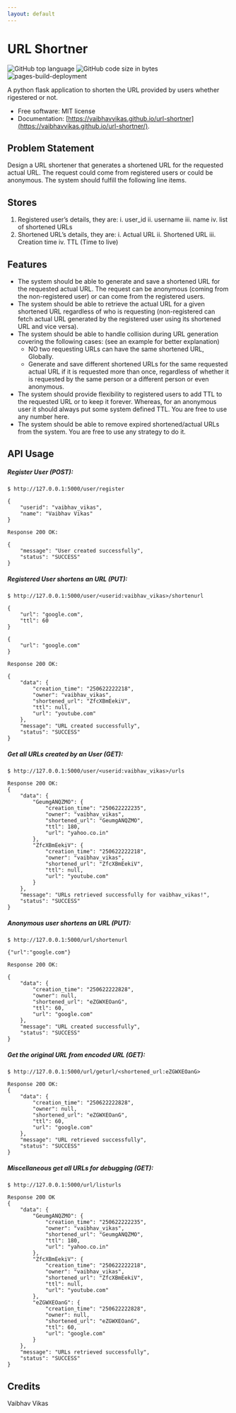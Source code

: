 ```yaml
---
layout: default
---
```

# URL Shortner

![GitHub top language](https://img.shields.io/github/languages/top/vaibhavvikas/url-shortner)
![GitHub code size in bytes](https://img.shields.io/github/languages/code-size/vaibhavvikas/url-shortner)
![pages-build-deployment](https://github.com/vaibhavvikas/url-shortner/actions/workflows/pages/pages-build-deployment/badge.svg?branch=main)

A python flask application to shorten the URL provided by users whether rigestered or not.

* Free software: MIT license
* Documentation: [https://vaibhavvikas.github.io/url-shortner](https://vaibhavvikas.github.io/url-shortner/).

## Problem Statement

Design a URL shortener that generates a shortened URL for the requested actual URL.
The request could come from registered users or could be anonymous.
The system should fulfill the following line items.

## Stores

1. Registered user’s details, they are:
        i. user_id
        ii. username
        iii. name
        iv. list of shortened URLs
2. Shortened URL’s details, they are:
        i. Actual URL
        ii. Shortened URL
        iii. Creation time
        iv. TTL (Time to live)

## Features

* The system should be able to generate and save a shortened URL for the requested actual URL. The request can be anonymous (coming from the non-registered user) or can come from the registered users.
* The system should be able to retrieve the actual URL for a given shortened URL regardless of who is requesting (non-registered can fetch actual URL generated by the registered user using its shortened URL and vice versa).
* The system should be able to handle collision during URL generation covering the following cases: (see an example for better explanation)
    - NO two requesting URLs can have the same shortened URL, Globally.
    - Generate and save different shortened URLs for the same requested actual URL if it is requested more than once, regardless of whether it is requested by the same person or a different person or even anonymous.
* The system should provide flexibility to registered users to add TTL to the requested URL or to keep it forever. Whereas, for an anonymous user it should always put some system defined TTL. You are free to use any number here.
* The system should be able to remove expired shortened/actual URLs from the system. You are free to use any strategy to do it.

## API Usage

##### Register User (POST):
```console
$ http://127.0.0.1:5000/user/register

{
    "userid": "vaibhav_vikas",
    "name": "Vaibhav Vikas"
}

Response 200 OK:

{
    "message": "User created successfully",
    "status": "SUCCESS"
}
```

##### Registered User shortens an URL (PUT):
```console
$ http://127.0.0.1:5000/user/<userid:vaibhav_vikas>/shortenurl

{
    "url": "google.com",
    "ttl": 60
}

{
    "url": "google.com"
}

Response 200 OK:

{
    "data": {
        "creation_time": "250622222218",
        "owner": "vaibhav_vikas",
        "shortened_url": "ZfcXBmEekiV",
        "ttl": null,
        "url": "youtube.com"
    },
    "message": "URL created successfully",
    "status": "SUCCESS"
}
```

##### Get all URLs created by an User (GET):
```console
$ http://127.0.0.1:5000/user/<userid:vaibhav_vikas>/urls

Response 200 OK:
{
    "data": {
        "GeumgANQZMO": {
            "creation_time": "250622222235",
            "owner": "vaibhav_vikas",
            "shortened_url": "GeumgANQZMO",
            "ttl": 180,
            "url": "yahoo.co.in"
        },
        "ZfcXBmEekiV": {
            "creation_time": "250622222218",
            "owner": "vaibhav_vikas",
            "shortened_url": "ZfcXBmEekiV",
            "ttl": null,
            "url": "youtube.com"
        }
    },
    "message": "URLs retrieved successfully for vaibhav_vikas!",
    "status": "SUCCESS"
}

```

##### Anonymous user shortens an URL (PUT):
```console
$ http://127.0.0.1:5000/url/shortenurl

{"url":"google.com"}

Response 200 OK:

{
    "data": {
        "creation_time": "250622222828",
        "owner": null,
        "shortened_url": "eZGWXEOanG",
        "ttl": 60,
        "url": "google.com"
    },
    "message": "URL created successfully",
    "status": "SUCCESS"
}

```

##### Get the original URL from encoded URL (GET):
```console
$ http://127.0.0.1:5000/url/geturl/<shortened_url:eZGWXEOanG>

Response 200 OK:
{
    "data": {
        "creation_time": "250622222828",
        "owner": null,
        "shortened_url": "eZGWXEOanG",
        "ttl": 60,
        "url": "google.com"
    },
    "message": "URL retrieved successfully",
    "status": "SUCCESS"
}
```

##### Miscellaneous get all URLs for debugging (GET):
```console
$ http://127.0.0.1:5000/url/listurls

Response 200 OK
{
    "data": {
        "GeumgANQZMO": {
            "creation_time": "250622222235",
            "owner": "vaibhav_vikas",
            "shortened_url": "GeumgANQZMO",
            "ttl": 180,
            "url": "yahoo.co.in"
        },
        "ZfcXBmEekiV": {
            "creation_time": "250622222218",
            "owner": "vaibhav_vikas",
            "shortened_url": "ZfcXBmEekiV",
            "ttl": null,
            "url": "youtube.com"
        },
        "eZGWXEOanG": {
            "creation_time": "250622222828",
            "owner": null,
            "shortened_url": "eZGWXEOanG",
            "ttl": 60,
            "url": "google.com"
        }
    },
    "message": "URLs retrieved successfully",
    "status": "SUCCESS"
}
```

## Credits
Vaibhav Vikas 
